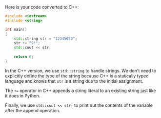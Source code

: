 Here is your code converted to C++:

```cpp
#include <iostream>
#include <string>

int main()
{
    std::string str = "12345678";
    str += "9!";
    std::cout << str;
    
    return 0;
}
```

In the C++ version, we use `std::string` to handle strings. We don't need to explicitly define the type of the string because C++ is a statically typed language and knows that `str` is a string due to the initial assignment.

The `+=` operator in C++ appends a string literal to an existing string just like it does in Python.

Finally, we use `std::cout << str;` to print out the contents of the variable after the append operation.
